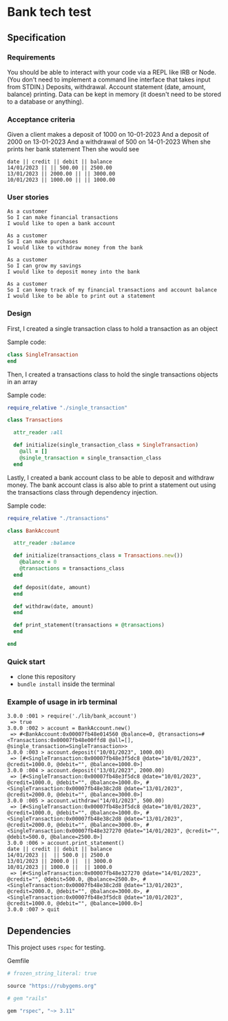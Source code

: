# Bank tech test

## Specification

### Requirements

You should be able to interact with your code via a REPL like IRB or Node. (You don't need to implement a command line interface that takes input from STDIN.)
Deposits, withdrawal.
Account statement (date, amount, balance) printing.
Data can be kept in memory (it doesn't need to be stored to a database or anything).

### Acceptance criteria

Given a client makes a deposit of 1000 on 10-01-2023
And a deposit of 2000 on 13-01-2023
And a withdrawal of 500 on 14-01-2023
When she prints her bank statement
Then she would see
```
date || credit || debit || balance
14/01/2023 || || 500.00 || 2500.00
13/01/2023 || 2000.00 || || 3000.00
10/01/2023 || 1000.00 || || 1000.00
```
### User stories

```
As a customer
So I can make financial transactions
I would like to open a bank account
```

```
As a customer
So I can make purchases
I would like to withdraw money from the bank 
```

```
As a customer
So I can grow my savings
I would like to deposit money into the bank
```

```
As a customer
So I can keep track of my financial transactions and account balance
I would like to be able to print out a statement
```
### Design

First, I created a single transaction class to hold a transaction as an object

Sample code:
```ruby
class SingleTransaction
end
```

Then, I created a transactions class to hold the single transactions objects in an array

Sample code:
```ruby
require_relative "./single_transaction"

class Transactions

  attr_reader :all

  def initialize(single_transaction_class = SingleTransaction)
    @all = []
    @single_transaction = single_transaction_class
  end
```

Lastly, I created a bank account class to be able to deposit and withdraw money.
The bank account class is also able to print a statement out using the transactions class 
through dependency injection.

Sample code:
```ruby
require_relative "./transactions"

class BankAccount

  attr_reader :balance

  def initialize(transactions_class = Transactions.new())
    @balance = 0
    @transactions = transactions_class
  end

  def deposit(date, amount)
  end

  def withdraw(date, amount)
  end

  def print_statement(transactions = @transactions)
  end

end

```


### Quick start

* clone this repository
*  `bundle install` inside the terminal

### Example of usage in irb terminal

```
3.0.0 :001 > require('./lib/bank_account')
 => true 
3.0.0 :002 > account = BankAccount.new()
 => #<BankAccount:0x00007fb48e014560 @balance=0, @transactions=#<Transactions:0x00007fb48e00ffd8 @all=[], @single_transaction=SingleTransaction>> 
3.0.0 :003 > account.deposit("10/01/2023", 1000.00)
 => [#<SingleTransaction:0x00007fb48e3f5dc8 @date="10/01/2023", @credit=1000.0, @debit="", @balance=1000.0>] 
3.0.0 :004 > account.deposit("13/01/2023", 2000.00)
 => [#<SingleTransaction:0x00007fb48e3f5dc8 @date="10/01/2023", @credit=1000.0, @debit="", @balance=1000.0>, #<SingleTransaction:0x00007fb48e38c2d8 @date="13/01/2023", @credit=2000.0, @debit="", @balance=3000.0>] 
3.0.0 :005 > account.withdraw("14/01/2023", 500.00)
 => [#<SingleTransaction:0x00007fb48e3f5dc8 @date="10/01/2023", @credit=1000.0, @debit="", @balance=1000.0>, #<SingleTransaction:0x00007fb48e38c2d8 @date="13/01/2023", @credit=2000.0, @debit="", @balance=3000.0>, #<SingleTransaction:0x00007fb48e327270 @date="14/01/2023", @credit="", @debit=500.0, @balance=2500.0>] 
3.0.0 :006 > account.print_statement()
date || credit || debit || balance
14/01/2023 ||  || 500.0 || 2500.0
13/01/2023 || 2000.0 ||  || 3000.0
10/01/2023 || 1000.0 ||  || 1000.0
 => [#<SingleTransaction:0x00007fb48e327270 @date="14/01/2023", @credit="", @debit=500.0, @balance=2500.0>, #<SingleTransaction:0x00007fb48e38c2d8 @date="13/01/2023", @credit=2000.0, @debit="", @balance=3000.0>, #<SingleTransaction:0x00007fb48e3f5dc8 @date="10/01/2023", @credit=1000.0, @debit="", @balance=1000.0>] 
3.0.0 :007 > quit
```


## Dependencies

This project uses `rspec` for testing.

Gemfile
```ruby
# frozen_string_literal: true

source "https://rubygems.org"

# gem "rails"

gem "rspec", "~> 3.11"

```

